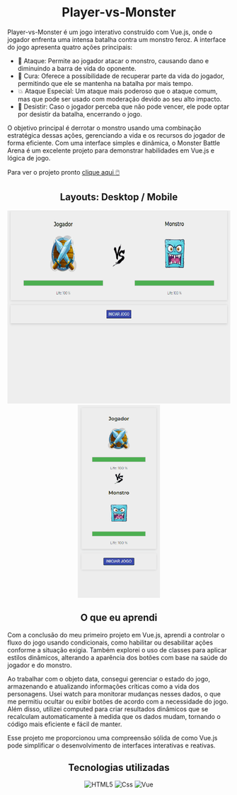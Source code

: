 <h1 align="center">Player-vs-Monster</h1>

Player-vs-Monster é um jogo interativo construído com Vue.js, onde o jogador enfrenta uma intensa batalha contra um monstro feroz. A interface do jogo apresenta quatro ações principais:

<ul>
<li>💪 Ataque: Permite ao jogador atacar o monstro, causando dano e diminuindo a barra de vida do oponente.</li>
<li>💊 Cura: Oferece a possibilidade de recuperar parte da vida do jogador, permitindo que ele se mantenha na batalha por mais tempo.</li>
<li>💥 Ataque Especial: Um ataque mais poderoso que o ataque comum, mas que pode ser usado com moderação devido ao seu alto impacto.</li>
<li>🚪 Desistir: Caso o jogador perceba que não pode vencer, ele pode optar por desistir da batalha, encerrando o jogo.</li>
</ul>

O objetivo principal é derrotar o monstro usando uma combinação estratégica dessas ações, gerenciando a vida e os recursos do jogador de forma eficiente. Com uma interface simples e dinâmica, o Monster Battle Arena é um excelente projeto para demonstrar habilidades em Vue.js e lógica de jogo.

Para ver o projeto pronto [clique aqui 🖱️](https://clari-cassia-projetcs-player-vs-monster.vercel.app/)

<h2 align="center">Layouts: Desktop / Mobile</h2>

<div align="center">
    <img src="src/images/gif-desktop.gif" height="435px" alt="Layout Desktop" style="margin-right: 50px;" />
    <img src="src/images/gif-mobile.gif" height="435px" alt="Layout Mobile" />
</div>

<h2 align="center"> O que eu aprendi</h2>

Com a conclusão do meu primeiro projeto em Vue.js, aprendi a controlar o fluxo do jogo usando condicionais, como habilitar ou desabilitar ações conforme a situação exigia. Também explorei o uso de classes para aplicar estilos dinâmicos, alterando a aparência dos botões com base na saúde do jogador e do monstro.

Ao trabalhar com o objeto data, consegui gerenciar o estado do jogo, armazenando e atualizando informações críticas como a vida dos personagens. Usei watch para monitorar mudanças nesses dados, o que me permitiu ocultar ou exibir botões de acordo com a necessidade do jogo. Além disso, utilizei computed para criar resultados dinâmicos que se recalculam automaticamente à medida que os dados mudam, tornando o código mais eficiente e fácil de manter.

Esse projeto me proporcionou uma compreensão sólida de como Vue.js pode simplificar o desenvolvimento de interfaces interativas e reativas.

<h2 align="center">Tecnologias utilizadas</h2>

<div align="center">
  <img  src="https://img.shields.io/badge/html5-%23E34F26.svg?style=for-the-badge&logo=html5&logoColor=white" alt="HTML5" />
  <img src="https://img.shields.io/badge/css-1572B6.svg?style=for-the-badge&logo=css3&logoColor=white" alt="Css" />
  <img src="https://img.shields.io/badge/Vue.js-35495E?style=for-the-badge&logo=vue.js&logoColor=4FC08D" alt="Vue" />
</div>




